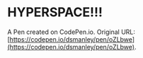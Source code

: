 # HYPERSPACE!!!

A Pen created on CodePen.io. Original URL: [https://codepen.io/dsmanley/pen/oZLbwe](https://codepen.io/dsmanley/pen/oZLbwe).

